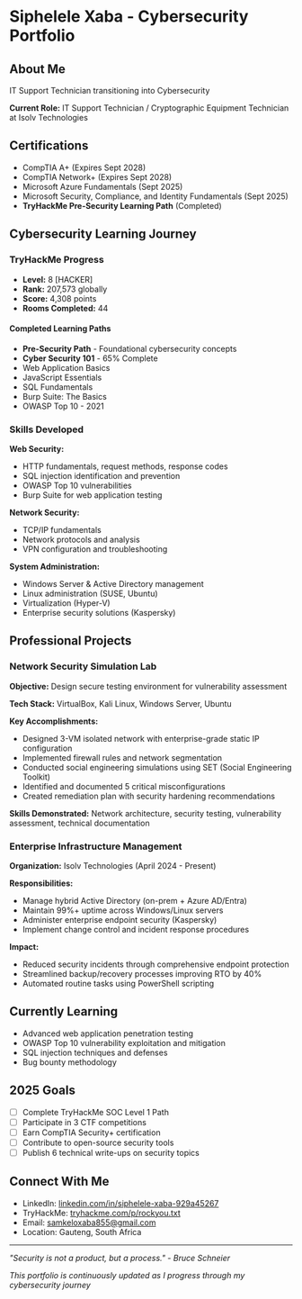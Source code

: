 # Siphelele Xaba - Cybersecurity Portfolio

## About Me
IT Support Technician transitioning into Cybersecurity

**Current Role:** IT Support Technician / Cryptographic Equipment Technician at Isolv Technologies

##  Certifications
- CompTIA A+ (Expires Sept 2028)
- CompTIA Network+ (Expires Sept 2028)
- Microsoft Azure Fundamentals (Sept 2025)
- Microsoft Security, Compliance, and Identity Fundamentals (Sept 2025)
- **TryHackMe Pre-Security Learning Path** (Completed)

##  Cybersecurity Learning Journey

### TryHackMe Progress
- **Level:** 8 [HACKER]
- **Rank:** 207,573 globally
- **Score:** 4,308 points
- **Rooms Completed:** 44

#### Completed Learning Paths
-  **Pre-Security Path** - Foundational cybersecurity concepts
-  **Cyber Security 101** - 65% Complete
  - Web Application Basics
  - JavaScript Essentials
  - SQL Fundamentals
  - Burp Suite: The Basics
  - OWASP Top 10 - 2021

### Skills Developed
**Web Security:**
- HTTP fundamentals, request methods, response codes
- SQL injection identification and prevention
- OWASP Top 10 vulnerabilities
- Burp Suite for web application testing

**Network Security:**
- TCP/IP fundamentals
- Network protocols and analysis
- VPN configuration and troubleshooting

**System Administration:**
- Windows Server & Active Directory management
- Linux administration (SUSE, Ubuntu)
- Virtualization (Hyper-V)
- Enterprise security solutions (Kaspersky)

##  Professional Projects

### Network Security Simulation Lab
**Objective:** Design secure testing environment for vulnerability assessment

**Tech Stack:** VirtualBox, Kali Linux, Windows Server, Ubuntu

**Key Accomplishments:**
- Designed 3-VM isolated network with enterprise-grade static IP configuration
- Implemented firewall rules and network segmentation
- Conducted social engineering simulations using SET (Social Engineering Toolkit)
- Identified and documented 5 critical misconfigurations
- Created remediation plan with security hardening recommendations

**Skills Demonstrated:** Network architecture, security testing, vulnerability assessment, technical documentation

### Enterprise Infrastructure Management
**Organization:** Isolv Technologies (April 2024 - Present)

**Responsibilities:**
- Manage hybrid Active Directory (on-prem + Azure AD/Entra)
- Maintain 99%+ uptime across Windows/Linux servers
- Administer enterprise endpoint security (Kaspersky)
- Implement change control and incident response procedures

**Impact:**
- Reduced security incidents through comprehensive endpoint protection
- Streamlined backup/recovery processes improving RTO by 40%
- Automated routine tasks using PowerShell scripting

##  Currently Learning
- Advanced web application penetration testing
- OWASP Top 10 vulnerability exploitation and mitigation
- SQL injection techniques and defenses
- Bug bounty methodology

##  2025 Goals
- [ ] Complete TryHackMe SOC Level 1 Path
- [ ] Participate in 3 CTF competitions
- [ ] Earn CompTIA Security+ certification
- [ ] Contribute to open-source security tools
- [ ] Publish 6 technical write-ups on security topics

##  Connect With Me
- LinkedIn: [linkedin.com/in/siphelele-xaba-929a45267](https://linkedin.com/in/siphelele-xaba-929a45267)
- TryHackMe: [tryhackme.com/p/rockyou.txt](https://tryhackme.com/p/rockyou.txt)
- Email: samkeloxaba855@gmail.com
- Location: Gauteng, South Africa

---

*"Security is not a product, but a process." - Bruce Schneier*

 *This portfolio is continuously updated as I progress through my cybersecurity journey*
